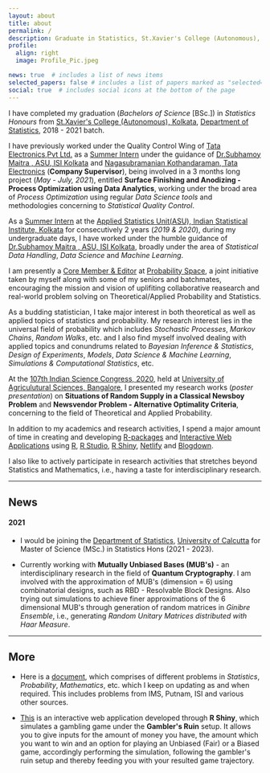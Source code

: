 ```yaml
---
layout: about
title: about
permalink: /
description: Graduate in Statistics, St.Xavier's College (Autonomous), Kolkata, India
profile:
  align: right
  image: Profile_Pic.jpeg

news: true  # includes a list of news items
selected_papers: false # includes a list of papers marked as "selected={true}"
social: true  # includes social icons at the bottom of the page
---
```


I have completed my graduation (*Bachelors of Science* [BSc.]) in *Statistics Honours* from [St.Xavier's College (Autonomous), Kolkata](https://www.sxccal.edu/), [Department of Statistics](https://www.sxccal.edu/b-sc-statistics-department/), 2018 - 2021 batch.

I have previously worked under the Quality Control Wing of [Tata Electronics,Pvt Ltd.](https://www.tata.com/) as a [Summer Intern]() under the guidance of [Dr.Subhamoy Maitra , ASU, ISI Kolkata](https://www.isical.ac.in/~subho/) and [Nagasubramanian Kothandaraman, Tata Electronics]() (**Company Supervisor**), being involved in a 3 months long project (*May - July, 2021*), entitled **Surface Finishing and Anodizing - Process Optimization using Data Analytics**, working under the broad area of *Process Optimization* using regular *Data Science tools* and methodologies concerning to *Statistical Quality Control*.

As a [Summer Intern]() at the [Applied Statistics Unit(ASU), Indian Statistical Institute, Kolkata](https://asu.isical.ac.in/) for consecutively 2 years (*2019 & 2020*), during my undergraduate days, I have worked under the humble guidance of [Dr.Subhamoy Maitra , ASU, ISI Kolkata](https://www.isical.ac.in/~subho/), broadly under the area of *Statistical Data Handling*, *Data Science* and *Machine Learning*.

I am presently a [Core Member & Editor](https://probability-space.netlify.app/team/somjit/) at [Probability Space](https://probability-space.netlify.app/), a joint initiative taken by myself along with some of my seniors and batchmates, encouraging the mission and vision of uplifiting collaborative reasearch and real-world problem solving on Theoretical/Applied Probability and Statistics.

As a budding statistician, I take major interest in both theoretical as well as applied topics of statistics and probability. My research interest lies in the universal field of probability which includes *Stochastic Processes*, *Markov Chains*, *Random Walks*, etc. and I also find myself involved dealing with applied topics and conundrums related to *Bayesian Inference & Statistics*, *Design of Experiments*, *Models*, *Data Science & Machine Learning*, *Simulations & Computational Statistics*, etc.

At the [107th Indian Science Congress, 2020](http://www.sciencecongress.nic.in/), held at [University of Agriculutural Sciences, Bangalore](https://uasbangalore.edu.in/index.php/kannada-uas), I presented my research works (*poster presentation*) on **Situations of Random Supply in a Classical Newsboy Problem** and **Newsvendor Problem - Alternative Optimality Criteria**, concerning to the field of Theoretical and Applied Probability.

In addition to my academics and research activities, I spend a major amount of time in creating and developing [R-packages](https://www.rstudio.com/products/rpackages/) and [Interactive Web Applications](https://www.axonn.co.uk/interactive-web-applications) using [R](https://www.r-project.org/), [R Studio](https://www.rstudio.com/), [R Shiny](https://shiny.rstudio.com/), [Netlify](https://www.netlify.com/) and [Blogdown](https://bookdown.org/yihui/blogdown/).

I also like to actively participate in research activities that stretches beyond Statistics and Mathematics, i.e., having a taste for interdisciplinary research. 

-----------

## News

#### 2021

* I would be joining the [Department of Statistics](https://www.caluniv.ac.in/academic/Statistics.html), [University of Calcutta](https://www.caluniv.ac.in/) for Master of Science (MSc.) in Statistics Hons (2021 - 2023). 

* Currently working with **Mutually Unbiased Bases (MUB's)** - an interdisciplinary research in the field of **Quantum Cryptography**. I am involved with the approximation of MUB's (dimension = 6) using combinatorial designs, such as RBD - Resolvable Block Designs. Also trying out simulations to achieve finer approximations of the 6 dimensional MUB's through generation of random matrices in *Ginibre Ensemble*, i.e., generating *Random Unitary Matrices distributed with Haar Measure*.


-----------

## More

* Here is a [document](https://drive.google.com/file/d/1K-6QlDsIbkoRFLuLled6876b4McSQXrQ/view?usp=sharing), which comprises of different problems in *Statistics*, *Probability*, *Mathematics*, etc. which I keep on updating as and when required. This includes problems from IMS, Putnam, ISI and various other sources.

* [This](https://roysomjitsr.shinyapps.io/grp_simulator/) is an interactive web application developed through **R Shiny**, which simulates a gambling game under the **Gambler's Ruin** setup. It allows you to give inputs for the amount of money you have, the amount which you want to win and an option for playing an Unbiased (Fair) or a Biased game, accordingly performing the simulation, following the gambler's ruin setup and thereby feeding you with your resulted game trajectory. 


